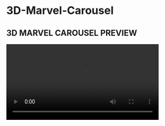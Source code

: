 # 3D-Marvel-Carousel

<h2>3D MARVEL CAROUSEL PREVIEW</h2>

<video width="400" controls>
  <source src="https://drive.google.com/file/d/1p9sTAxAqu4eq67JPYSNDFESB1SIOG5bO/view?usp=share_link" type="video/mp4">
</video>
